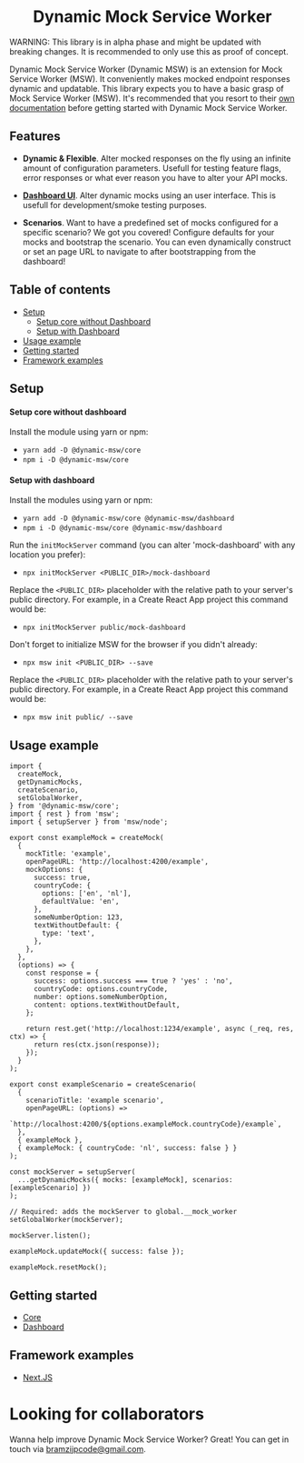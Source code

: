 <h1 align="center">Dynamic Mock Service Worker</h1>

WARNING: This library is in alpha phase and might be updated with breaking changes. It is recommended to only use this as proof of concept.

Dynamic Mock Service Worker (Dynamic MSW) is an extension for Mock Service Worker (MSW). It conveniently makes mocked endpoint responses dynamic and updatable.
This library expects you to have a basic grasp of Mock Service Worker (MSW). It's recommended that you resort to their [own documentation](https://github.com/mswjs/msw#documentation) before getting started with Dynamic Mock Service Worker.

## Features

- **Dynamic & Flexible**. Alter mocked responses on the fly using an infinite amount of configuration parameters. Usefull for testing feature flags, error responses or what ever reason you have to alter your API mocks.

- **[Dashboard UI](../dashboard/README.md)**. Alter dynamic mocks using an user interface. This is usefull for development/smoke testing purposes.

- **Scenarios**. Want to have a predefined set of mocks configured for a specific scenario? We got you covered! Configure defaults for your mocks and bootstrap the scenario. You can even dynamically construct or set an page URL to navigate to after bootstrapping from the dashboard!

## Table of contents

- [Setup](#setup)
  - [Setup core without Dashboard](#setup-core-without-dashboard)
  - [Setup with Dashboard](#setup-with-dashboard)
- [Usage example](#usage-example)
- [Getting started](#getting-started)
- [Framework examples](#framework-examples)

## Setup

#### Setup core without dashboard

Install the module using yarn or npm:

- `yarn add -D @dynamic-msw/core`
- `npm i -D @dynamic-msw/core`

#### Setup with dashboard

Install the modules using yarn or npm:

- `yarn add -D @dynamic-msw/core @dynamic-msw/dashboard`
- `npm i -D @dynamic-msw/core @dynamic-msw/dashboard`

Run the `initMockServer` command (you can alter 'mock-dashboard' with any location you prefer):

- `npx initMockServer <PUBLIC_DIR>/mock-dashboard`

Replace the `<PUBLIC_DIR>` placeholder with the relative path to your server's public directory. For example, in a Create React App project this command would be:

- `npx initMockServer public/mock-dashboard`

Don't forget to initialize MSW for the browser if you didn't already:

- `npx msw init <PUBLIC_DIR> --save`

Replace the `<PUBLIC_DIR>` placeholder with the relative path to your server's public directory. For example, in a Create React App project this command would be:

- `npx msw init public/ --save`

## Usage example

```
import {
  createMock,
  getDynamicMocks,
  createScenario,
  setGlobalWorker,
} from '@dynamic-msw/core';
import { rest } from 'msw';
import { setupServer } from 'msw/node';

export const exampleMock = createMock(
  {
    mockTitle: 'example',
    openPageURL: 'http://localhost:4200/example',
    mockOptions: {
      success: true,
      countryCode: {
        options: ['en', 'nl'],
        defaultValue: 'en',
      },
      someNumberOption: 123,
      textWithoutDefault: {
        type: 'text',
      },
    },
  },
  (options) => {
    const response = {
      success: options.success === true ? 'yes' : 'no',
      countryCode: options.countryCode,
      number: options.someNumberOption,
      content: options.textWithoutDefault,
    };

    return rest.get('http://localhost:1234/example', async (_req, res, ctx) => {
      return res(ctx.json(response));
    });
  }
);

export const exampleScenario = createScenario(
  {
    scenarioTitle: 'example scenario',
    openPageURL: (options) =>
      `http://localhost:4200/${options.exampleMock.countryCode}/example`,
  },
  { exampleMock },
  { exampleMock: { countryCode: 'nl', success: false } }
);

const mockServer = setupServer(
  ...getDynamicMocks({ mocks: [exampleMock], scenarios: [exampleScenario] })
);

// Required: adds the mockServer to global.__mock_worker
setGlobalWorker(mockServer);

mockServer.listen();

exampleMock.updateMock({ success: false });

exampleMock.resetMock();

```

## Getting started

- [Core](./libs/core/README.md#getting-started)
- [Dashboard](./libs/dashboard/README.md#setup)

## Framework examples

- [Next.JS](./examples/next)

# Looking for collaborators

Wanna help improve Dynamic Mock Service Worker? Great! You can get in touch via [bramzijpcode@gmail.com](mailto:bramzijpcode@gmail.com?subject=[Dynamic-MSW]Collaboration).
